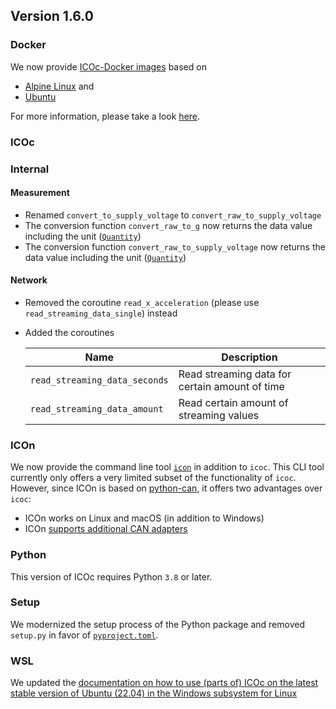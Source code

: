 ## Version 1.6.0

### Docker

We now provide [ICOc-Docker images](https://hub.docker.com/repositories/mytoolit) based on

- [Alpine Linux](https://github.com/MyTooliT/ICOc/blob/712556bd/Docker/Alpine/Dockerfile) and
- [Ubuntu](https://github.com/MyTooliT/ICOc/blob/712556bd/Docker/Ubuntu/Dockerfile)

For more information, please take a look [here](https://mytoolit.github.io/ICOc/#docker-on-linux).

### ICOc

### Internal

#### Measurement

- Renamed `convert_to_supply_voltage` to `convert_raw_to_supply_voltage`
- The conversion function `convert_raw_to_g` now returns the data value including the unit ([`Quantity`][])
- The conversion function `convert_raw_to_supply_voltage` now returns the data value including the unit ([`Quantity`][])

[`quantity`]: https://pint.readthedocs.io/en/stable/getting/tutorial.html#defining-a-quantity

#### Network

- Removed the coroutine `read_x_acceleration` (please use `read_streaming_data_single`) instead
- Added the coroutines

  | Name                          | Description                                    |
  | ----------------------------- | ---------------------------------------------- |
  | `read_streaming_data_seconds` | Read streaming data for certain amount of time |
  | `read_streaming_data_amount`  | Read certain amount of streaming values        |

### ICOn

We now provide the command line tool [`icon`](https://mytoolit.github.io/ICOc/#icon-cli-tool) in addition to `icoc`. This CLI tool currently only offers a very limited subset of the functionality of `icoc`. However, since ICOn is based on [python-can](https://python-can.readthedocs.io), it offers two advantages over `icoc`:

- ICOn works on Linux and macOS (in addition to Windows)
- ICOn [supports additional CAN adapters](https://python-can.readthedocs.io/en/stable/interfaces.html)

### Python

This version of ICOc requires Python `3.8` or later.

### Setup

We modernized the setup process of the Python package and removed `setup.py` in favor of [`pyproject.toml`](https://pip.pypa.io/en/stable/reference/build-system/pyproject-toml/).

### WSL

We updated the [documentation on how to use (parts of) ICOc on the latest stable version of Ubuntu (22.04) in the Windows subsystem for Linux](https://mytoolit.github.io/ICOc/#windows-subsystem-for-linux-2)
